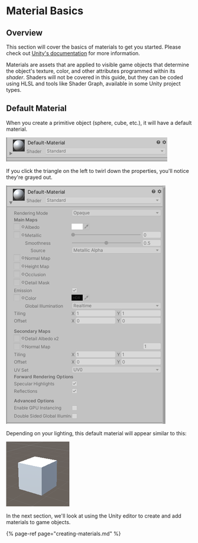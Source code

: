 # Material Basics

## Overview

This section will cover the basics of materials to get you started. Please check out [Unity's documentation](https://docs.unity3d.com/Manual/Shaders.html) for more information.

Materials are assets that are applied to visible game objects that determine the object's texture, color, and other attributes programmed within its _shader_. Shaders will not be covered in this guide, but they can be coded using HLSL and tools like Shader Graph, available in some Unity project types.

## Default Material

When you create a primitive object \(sphere, cube, etc.\), it will have a default material.

![How the Material component appears in the Inspector when the object is selected.](../../.gitbook/assets/image%20%2833%29.png)

If you click the triangle on the left to twirl down the properties, you'll notice they're grayed out.

![](../../.gitbook/assets/image%20%2810%29.png)

Depending on your lighting, this default material will appear similar to this:

![](../../.gitbook/assets/image%20%28108%29.png)

In the next section, we'll look at using the Unity editor to create and add materials to game objects.

{% page-ref page="creating-materials.md" %}




